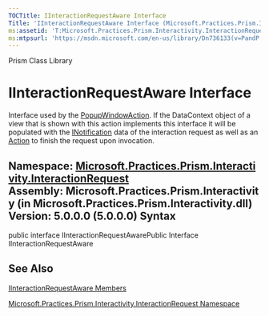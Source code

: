 ```yaml
---
TOCTitle: IInteractionRequestAware Interface
Title: 'IInteractionRequestAware Interface (Microsoft.Practices.Prism.Interactivity.InteractionRequest)'
ms:assetid: 'T:Microsoft.Practices.Prism.Interactivity.InteractionRequest.IInteractionRequestAware'
ms:mtpsurl: 'https://msdn.microsoft.com/en-us/library/Dn736133(v=PandP.50)'
---
```


Prism Class Library

IInteractionRequestAware Interface
==================================

Interface used by the [PopupWindowAction](https://msdn.microsoft.com/t:microsoft.practices.prism.interactivity.popupwindowaction). If the DataContext object of a view that is shown with this action implements this interface it will be populated with the [INotification](https://msdn.microsoft.com/t:microsoft.practices.prism.interactivity.interactionrequest.inotification) data of the interaction request as well as an [Action](http://msdn2.microsoft.com/en-us/library/bb534741) to finish the request upon invocation.

**Namespace:** [Microsoft.Practices.Prism.Interactivity.InteractionRequest](https://msdn.microsoft.com/n:microsoft.practices.prism.interactivity.interactionrequest)
**Assembly:** Microsoft.Practices.Prism.Interactivity (in Microsoft.Practices.Prism.Interactivity.dll) Version: 5.0.0.0 (5.0.0.0)
Syntax
------

<span id="syntaxToggle"></span>public interface IInteractionRequestAwarePublic Interface IInteractionRequestAware

See Also
--------


[IInteractionRequestAware Members](https://msdn.microsoft.com/allmembers.t:microsoft.practices.prism.interactivity.interactionrequest.iinteractionrequestaware)

[Microsoft.Practices.Prism.Interactivity.InteractionRequest Namespace](https://msdn.microsoft.com/n:microsoft.practices.prism.interactivity.interactionrequest)
